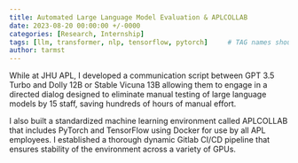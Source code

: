 ```yaml
---
title: Automated Large Language Model Evaluation & APLCOLLAB
date: 2023-08-20 00:00:00 +/-0000
categories: [Research, Internship]
tags: [llm, transformer, nlp, tensorflow, pytorch]     # TAG names should always be lowercase
author: tarmst
---
```



While at JHU APL, I developed a communication script between GPT 3.5 Turbo and Dolly 12B or Stable Vicuna 13B allowing them to engage in a directed dialog designed to eliminate manual testing of large language models by 15 staff, saving hundreds of hours of manual effort.

I also built a standardized machine learning environment called APLCOLLAB that includes PyTorch and TensorFlow using Docker for use by all APL employees. 
I established a thorough dynamic Gitlab CI/CD pipeline that ensures stability of the environment across a variety of GPUs.